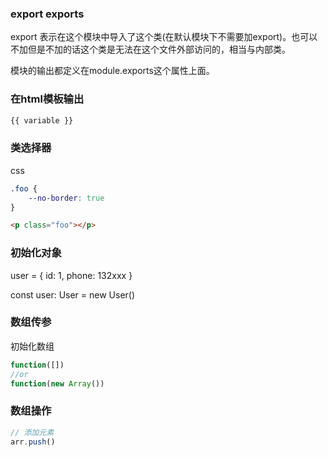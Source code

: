 ### export exports

export 表示在这个模块中导入了这个类(在默认模块下不需要加export)。也可以不加但是不加的话这个类是无法在这个文件外部访问的，相当与内部类。

模块的输出都定义在module.exports这个属性上面。


### 在html模板输出
```html
{{ variable }}
```

### 类选择器 

css 
```css
.foo {
    --no-border: true
}
```

```html
<p class="foo"></p>
```

### 初始化对象
user = {
    id: 1,
    phone: 132xxx
}

const user: User = new User()

### 数组传参
初始化数组
```js
function([])
//or
function(new Array())
```

### 数组操作

```js
// 添加元素
arr.push()

```


